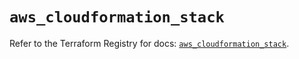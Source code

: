 # `aws_cloudformation_stack`

Refer to the Terraform Registry for docs: [`aws_cloudformation_stack`](https://registry.terraform.io/providers/hashicorp/aws/5.57.0/docs/resources/cloudformation_stack).
